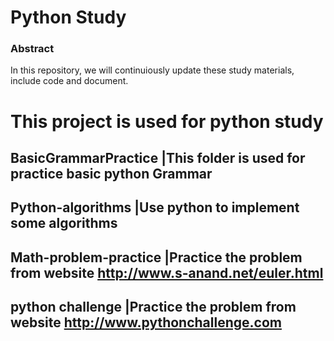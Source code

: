 Python Study
=====================

### Abstract
In this repository, we will continuiously update these study materials, include code and document.

This project is used for python study
=============

BasicGrammarPractice     |This folder is used for practice basic python Grammar
-------------
Python-algorithms        |Use python to implement some algorithms
-------------
Math-problem-practice    |Practice the problem from website http://www.s-anand.net/euler.html 
-------------
python challenge         |Practice the problem from website http://www.pythonchallenge.com
-------------